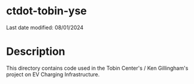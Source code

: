 # ctdot-tobin-yse
Last date modified: 08/01/2024

# Description
This directory contains code used in the Tobin Center's / Ken Gillingham's project on EV Charging Infrastructure. 




